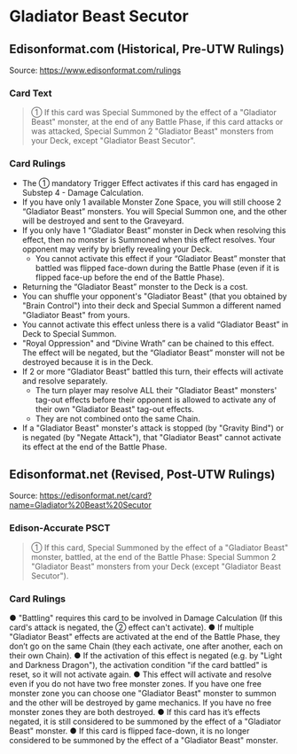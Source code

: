 # Gladiator Beast Secutor

## Edisonformat.com (Historical, Pre-UTW Rulings)

Source: https://www.edisonformat.com/rulings

### Card Text

> ① If this card was Special Summoned by the effect of a "Gladiator Beast" monster, at the end of any Battle Phase, if this card attacks or was attacked, Special Summon 2 "Gladiator Beast" monsters from your Deck, except "Gladiator Beast Secutor".

### Card Rulings

*   The ① mandatory Trigger Effect activates if this card has engaged in Substep 4 - Damage Calculation.
*   If you have only 1 available Monster Zone Space, you will still choose 2 “Gladiator Beast” monsters. You will Special Summon one, and the other will be destroyed and sent to the Graveyard.
*   If you only have 1 “Gladiator Beast” monster in Deck when resolving this effect, then no monster is Summoned when this effect resolves. Your opponent may verify by briefly revealing your Deck.
    *   You cannot activate this effect if your “Gladiator Beast” monster that battled was flipped face-down during the Battle Phase (even if it is flipped face-up before the end of the Battle Phase).
*   Returning the “Gladiator Beast” monster to the Deck is a cost.
*   You can shuffle your opponent's "Gladiator Beast" (that you obtained by "Brain Control") into their deck and Special Summon a different named "Gladiator Beast" from yours.
*   You cannot activate this effect unless there is a valid “Gladiator Beast” in Deck to Special Summon.
*   "Royal Oppression" and “Divine Wrath” can be chained to this effect. The effect will be negated, but the “Gladiator Beast” monster will not be destroyed because it is in the Deck.
*   If 2 or more “Gladiator Beast” battled this turn, their effects will activate and resolve separately.
    *   The turn player may resolve ALL their "Gladiator Beast" monsters' tag-out effects before their opponent is allowed to activate any of their own "Gladiator Beast" tag-out effects.
    *   They are not combined onto the same Chain.
*   If a "Gladiator Beast" monster's attack is stopped (by "Gravity Bind") or is negated (by "Negate Attack"), that "Gladiator Beast" cannot activate its effect at the end of the Battle Phase.

## Edisonformat.net (Revised, Post-UTW Rulings)

Source: https://edisonformat.net/card?name=Gladiator%20Beast%20Secutor

### Edison-Accurate PSCT

> ① If this card, Special Summoned by the effect of a "Gladiator Beast" monster, battled,
> at the end of the Battle Phase:
> Special Summon 2 "Gladiator Beast" monsters from your Deck (except "Gladiator Beast Secutor").

### Card Rulings

● "Battling" requires this card to be involved in Damage Calculation
(If this card's attack is negated, the ② effect can't activate).
● If multiple "Gladiator Beast" effects are activated at the end of the Battle Phase,
they don’t go on the same Chain (they each activate, one after another, each on their own Chain).
● If the activation of this effect is negated (e.g. by "Light and Darkness Dragon"), the activation condition "if the card battled" is reset, so it will not activate again.
● This effect will activate and resolve even if you do not have two free monster zones. If you have one free monster zone you can choose one "Gladiator Beast" monster to summon and the other will be destroyed by game mechanics. If you have no free monster zones they are both destroyed.
● If this card has it’s effects negated, it is still considered to be summoned by the effect of a "Gladiator Beast" monster.
● If this card is flipped face-down, it is no longer considered to be summoned by the effect of a "Gladiator Beast" monster.
            